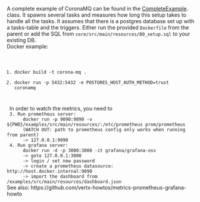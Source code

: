  A complete example of CoronaMQ can be found in the [CompleteExample](src/main/java/io/github/jklingsporn/coronamq/examples/complete/CompleteExample.java).
 class. It spawns several tasks and measures how long this setup takes to handle all the tasks.
 It assumes that there is a postgres database set up with a tasks-table and the triggers. Either run the provided
 <code>Dockerfile</code> from the parent or add the SQL from <code>core/src/main/resources/00_setup.sql</code> to your existing DB.<br>
 Docker example:
 <code>
 1. docker build -t corona-mq .
 2. docker run -p 5432:5432 -e POSTGRES_HOST_AUTH_METHOD=trust coronamq
 </code>
 In order to watch the metrics, you need to
 <code>
 3. Run prometheus server:
      docker run -p 9090:9090 -v ${PWD}/examples/src/main/resources/:/etc/prometheus prom/prometheus
      (WATCH OUT: path to prometheus config only works when running from parent)
      -> 127.0.0.1:9090
 4. Run grafana server:
      docker run -d -p 3000:3000 -it grafana/grafana-oss
      -> goto 127.0.0.1:3000
      -> login / set new password
      -> create a prometheus datasource: http://host.docker.internal:9090
      -> import the dashboard from /examples/src/main/resources/dashboard.json
</code>
 See also: https://github.com/vertx-howtos/metrics-prometheus-grafana-howto
 